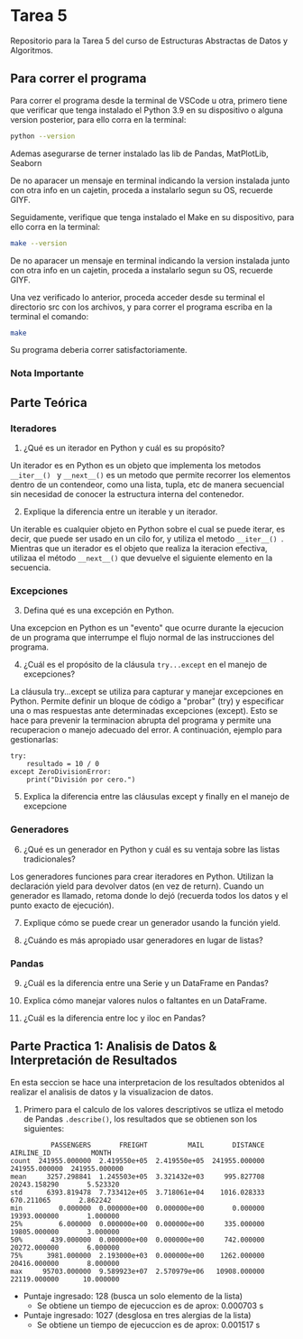 # Tarea 5
Repositorio para la Tarea 5 del curso de Estructuras Abstractas de Datos y Algoritmos.


## Para correr el programa

Para correr el programa desde la terminal de VSCode u otra, primero tiene que verificar que tenga instalado el Python 3.9 en su dispositivo o alguna version posterior, para ello corra en la terminal:

```bash
python --version
```

Ademas asegurarse de terner instalado las lib de Pandas, MatPlotLib, Seaborn

De no aparacer un mensaje en terminal indicando la version instalada junto con otra info en un cajetin, proceda a instalarlo segun su OS, recuerde GIYF.

Seguidamente, verifique que tenga instalado el Make en su dispositivo, para ello corra en la terminal:

```bash
make --version
```

De no aparacer un mensaje en terminal indicando la version instalada junto con otra info en un cajetin, proceda a instalarlo segun su OS, recuerde GIYF.

Una vez verificado lo anterior, proceda acceder desde su terminal el directorio src con los archivos, y para correr el programa escriba en la terminal el comando:

```bash
make 
```

Su programa deberia correr satisfactoriamente. 

### Nota Importante



## Parte Teórica 

### Iteradores

1. ¿Qué es un iterador en Python y cuál es su propósito?
 
 Un iterador es en Python es un objeto que implementa los metodos `__iter__() ` y `__next__()`
 es un metodo que permite recorrer los elementos dentro de un contendeor, como una lista, tupla, etc de manera secuencial sin necesidad de conocer la estructura interna del contenedor.


2. Explique la diferencia entre un iterable y un iterador.

Un iterable es cualquier objeto en Python sobre el cual se puede iterar, es decir, que puede ser usado en un cilo for, y utiliza el metodo `__iter__() `. Mientras que un iterador es el objeto que realiza la iteracion efectiva, utilizaa el método `__next__()` que devuelve el siguiente elemento en la secuencia.

### Excepciones

3. Defina qué es una excepción en Python.

Una excepcion en Python es un "evento" que ocurre durante la ejecucion de un programa que interrumpe el flujo normal de las instrucciones del programa.


4. ¿Cuál es el propósito de la cláusula `try...except` en el manejo de excepciones?

La cláusula try...except se utiliza para capturar y manejar excepciones en Python. 
Permite definir un bloque de código a "probar" (try) y especificar una o mas respuestas ante determinadas excepciones (except). Esto se hace para prevenir la terminacion abrupta del programa y permite una recuperacion o manejo adecuado del error. A continuación, ejemplo para gestionarlas:

```
try:
    resultado = 10 / 0
except ZeroDivisionError:
    print("División por cero.")
```
 
5. Explica la diferencia entre las cláusulas except y finally en el manejo de excepcione


### Generadores
 
6. ¿Qué es un generador en Python y cuál es su ventaja sobre las listas tradicionales?

Los generadores funciones para crear iteradores en Python. Utilizan la declaración yield para devolver datos (en vez de return). 
Cuando un generador es llamado, retoma donde lo dejó (recuerda todos los datos y el punto exacto de ejecución). 
 
7. Explique cómo se puede crear un generador usando la función yield.



 
8. ¿Cuándo es más apropiado usar generadores en lugar de listas?


### Pandas

9. ¿Cuál es la diferencia entre una Serie y un DataFrame en Pandas?

 
10. Explica cómo manejar valores nulos o faltantes en un DataFrame.

11. ¿Cuál es la diferencia entre loc y iloc en Pandas?




## Parte Practica 1:  Analisis de Datos & Interpretación de Resultados


En esta seccion se hace una interpretacion de los resultados obtenidos al realizar el analisis de datos y la visualizacion de datos.

1. Primero para el calculo de los valores descriptivos se utliza el metodo de Pandas `.describe()`, los resultados que se obtienen son los siguientes:

```
          PASSENGERS       FREIGHT          MAIL       DISTANCE     AIRLINE_ID          MONTH
count  241955.000000  2.419550e+05  2.419550e+05  241955.000000  241955.000000  241955.000000
mean     3257.298841  1.245503e+05  3.321432e+03     995.827708   20243.158290       5.523320
std      6393.819478  7.733412e+05  3.718061e+04    1016.028333     670.211065       2.862242
min         0.000000  0.000000e+00  0.000000e+00       0.000000   19393.000000       1.000000
25%         6.000000  0.000000e+00  0.000000e+00     335.000000   19805.000000       3.000000
50%       439.000000  0.000000e+00  0.000000e+00     742.000000   20272.000000       6.000000
75%      3981.000000  2.193000e+03  0.000000e+00    1262.000000   20416.000000       8.000000
max     95703.000000  9.589923e+07  2.570979e+06   10908.000000   22119.000000      10.000000

```


<!--- [KDnuggets](https://www.kdnuggets.com/profiling-python-code-using-timeit-and-cprofile)  -->


* Puntaje ingresado: 128 (busca un solo elemento de la lista)
    * Se obtiene un tiempo de ejecuccion es de aprox: 0.000703 s
* Puntaje ingresado: 1027 (desglosa en tres alergias de la lista)
    * Se obtiene un tiempo de ejecuccion es de aprox: 0.001517 s




